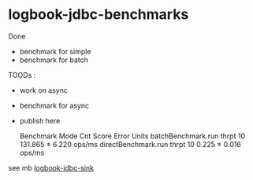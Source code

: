 # logbook-jdbc-benchmarks

<!-- 

in progress 

--> 

Done
 - benchmark for simple
 - benchmark for batch
   
TOODs :
 - work on async
 - benchmark for async
 - publish here
   
 

      Benchmark             Mode  Cnt    Score   Error   Units
      batchBenchmark.run   thrpt   10  131.865 ± 6.220  ops/ms
      directBenchmark.run  thrpt   10    0.225 ± 0.016  ops/ms


see mb [logbook-jdbc-sink](https://gitlab.com/mt4321138/logbook-jdbc-sink)
